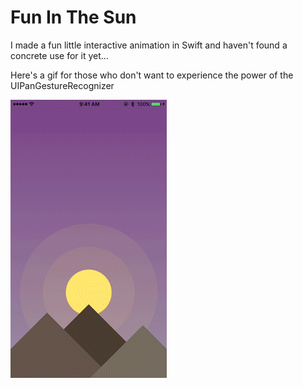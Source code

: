 # Fun In The Sun
I made a fun little interactive animation in Swift and haven't found a concrete use for it yet...


Here's a gif for those who don't want to experience the power of the UIPanGestureRecognizer


![GifTime!](FunSun/FunInTheSun.gif)
